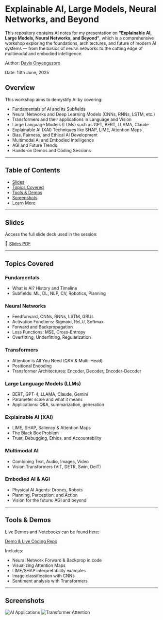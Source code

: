 # Explainable AI, Large Models, Neural Networks, and Beyond

This repository contains AI notes for my presentation on **"Explainable AI, Large Models, Neural Networks, and Beyond"**, which is a comprehensive workshop exploring the foundations, architectures, and future of modern AI systems — from the basics of neural networks to the cutting edge of multimodal and embodied intelligence.

Author: [Davis Onyeoguzoro](https://www.linkedin.com/in/davisonye/)

Date: 13th June, 2025

## Overview

This workshop aims to demystify AI by covering:

- Fundamentals of AI and its Subfields
- Neural Networks and Deep Learning Models (CNNs, RNNs, LSTM, etc.)
- Transformers and their applications in Language and Vision
- Large Language Models (LLMs) such as GPT, BERT, LLAMA, Claude
- Explainable AI (XAI) Techniques like SHAP, LIME, Attention Maps
- Bias, Fairness, and Ethical AI Development
- Multimodal AI and Embodied Intelligence
- AGI and Future Trends
- Hands-on Demos and Coding Sessions

---

## Table of Contents

- [Slides](#-slides)
- [Topics Covered](#-topics-covered)
- [Tools &amp; Demos](#️-tools--demos)
- [Screenshots](#-screenshots)
- [Learn More](#-learn-more)

---

## Slides

Access the full slide deck used in the session:

🔗 [Slides PDF](https://tinyurl.com/mp5zbun7)

---

## Topics Covered

### Fundamentals

- What is AI? History and Timeline
- Subfields: ML, DL, NLP, CV, Robotics, Planning

### Neural Networks

- Feedforward, CNNs, RNNs, LSTM, GRUs
- Activation Functions: Sigmoid, ReLU, Softmax
- Forward and Backpropagation
- Loss Functions: MSE, Cross-Entropy
- Overfitting, Underfitting, Regularization

### Transformers

- Attention is All You Need (QKV & Multi-Head)
- Positional Encoding
- Transformer Architectures: Encoder, Decoder, Encoder-Decoder

### Large Language Models (LLMs)

- BERT, GPT-4, LLAMA, Claude, Gemini
- Parameter scale and what it means
- Applications: Q&A, summarization, generation

### Explainable AI (XAI)

- LIME, SHAP, Saliency & Attention Maps
- The Black Box Problem
- Trust, Debugging, Ethics, and Accountability

### Multimodal AI

- Combining Text, Audio, Images, Video
- Vision Transformers (ViT, DETR, Swin, DeiT)

### Embodied AI & AGI

- Physical AI Agents: Drones, Robots
- Planning, Perception, and Action
- Vision for the future: AGI and beyond

---

## Tools & Demos

Live Demos and Notebooks can be found here:

[Demo &amp; Live Coding Repo](https://github.com/Davisonyeas/AI_Presentation)

Includes:

- Neural Network Forward & Backprop in code
- Visualizing Attention Maps
- LIME/SHAP interpretability examples
- Image classification with CNNs
- Sentiment analysis with Transformers

---

## Screenshots

![AI Applications](https://user-images.githubusercontent.com/example-ai-apps.png)
![Transformer Attention](https://user-images.githubusercontent.com/example-attention.png)
